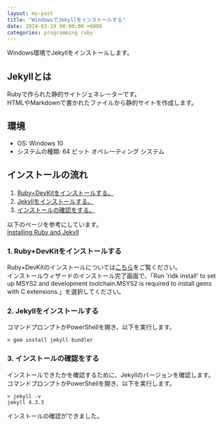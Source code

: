 ```yaml
---
layout: my-post
title: "WindowsでJekyllをインストールする"
date: 2024-03-19 00:00:00 +0000
categories: programming ruby
---
```


Windows環境でJekyllをインストールします。

## Jekyllとは
Rubyで作られた静的サイトジェネレーターです。  
HTMLやMarkdownで書かれたファイルから静的サイトを作成します。  

## 環境
- OS: Windows 10
- システムの種類: 64 ビット オペレーティング システム

## インストールの流れ
1. [Ruby+DevKitをインストールする。](#1-rubydevkitをインストールする)
2. [Jekyllをインストールする。](#2-jekyllをインストールする)
3. [インストールの確認をする。](#3-インストールの確認をする)

以下のページを参考にしています。  
[Installing Ruby and Jekyll](https://jekyllrb.com/docs/installation/windows/)

### 1. Ruby+DevKitをインストールする
Ruby+DevKitのインストールについては[こちら](/programming/ruby/2024/03/18/installing-ruby-on-windows)をご覧ください。   
インストールウィザードのインストール完了画面で、「Run 'ridk install' to set up MSYS2 and development toolchain.MSYS2 is required to install gems with C extensions.」を選択してください。

### 2. Jekyllをインストールする
コマンドプロンプトかPowerShellを開き、以下を実行します。
```
> gem install jekyll bundler
```

### 3. インストールの確認をする
インストールできたかを確認するために、Jekyllのバージョンを確認します。  
コマンドプロンプトかPowerShellを開き、以下を実行します。  
```
> jekyll -v
jekyll 4.3.3
```
インストールの確認ができました。